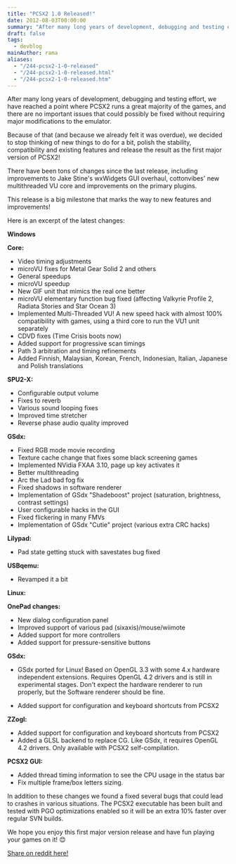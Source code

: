 ```yaml
---
title: "PCSX2 1.0 Released!"
date: 2012-08-03T00:00:00
summary: "After many long years of development, debugging and testing effort, we have reached a point where PCSX2 runs a great majority of the games"
draft: false
tags:
  - devblog
mainAuthor: rama
aliases:
  - "/244-pcsx2-1-0-released"
  - "/244-pcsx2-1-0-released.html"
  - "/244-pcsx2-1-0-released.htm"
---
```



After many long years of development, debugging and testing effort, we
have reached a point where PCSX2 runs a great majority of the games, and
there are no important issues that could possibly be fixed without
requiring major modifications to the emulator.

Because of that (and because we already felt it was overdue), we decided
to stop thinking of new things to do for a bit, polish the stability,
compatibility and existing features and release the result as the first
major version of PCSX2!

There have been tons of changes since the last release, including
improvements to Jake Stine's wxWidgets GUI overhaul, cottonvibes' new
multithreaded VU core and improvements on the primary plugins.

This release is a big milestone that marks the way to new features and
improvements!

Here is an excerpt of the latest changes:

**Windows**

**Core:**

-   Video timing adjustments
-   microVU fixes for Metal Gear Solid 2 and others
-   General speedups
-   microVU speedup
-   New GIF unit that mimics the real one better
-   microVU elementary function bug fixed (affecting Valkyrie Profile 2,
    Radiata Stories and Star Ocean 3)
-   Implemented Multi-Threaded VU! A new speed hack with almost 100%
    compatibility with games, using a third core to run the VU1 unit
    separately
-   CDVD fixes (Time Crisis boots now)
-   Added support for progressive scan timings
-   Path 3 arbitration and timing refinements
-   Added Finnish, Malaysian, Korean, French, Indonesian, Italian,
    Japanese and Polish translations


**SPU2-X:**

-   Configurable output volume
-   Fixes to reverb
-   Various sound looping fixes
-   Improved time stretcher
-   Reverse phase audio quality improved


**GSdx:**

-   Fixed RGB mode movie recording
-   Texture cache change that fixes some black screening games
-   Implemented NVidia FXAA 3.10, page up key activates it
-   Better multithreading
-   Arc the Lad bad fog fix
-   Fixed shadows in software renderer
-   Implementation of GSdx "Shadeboost" project (saturation,
    brightness, contrast settings)
-   User configurable hacks in the GUI
-   Fixed flickering in many FMVs
-   Implementation of GSdx "Cutie" project (various extra CRC hacks)


**Lilypad:**

-   Pad state getting stuck with savestates bug fixed


**USBqemu:**

-   Revamped it a bit


**Linux:**

**OnePad changes:**

-   New dialog configuration panel
-   Improved support of various pad (sixaxis)/mouse/wiimote
-   Added support for more controllers
-   Added support for pressure-sensitive buttons


**GSdx:**

-   GSdx ported for Linux! Based on OpenGL 3.3 with some 4.x hardware
    independent extensions. Requires OpenGL 4.2 drivers and is still in
    experimental stages. Don't expect the hardware renderer to run
    properly, but the Software renderer should be fine.

-   Added support for configuration and keyboard shortcuts from PCSX2


**ZZogl:**

-   Added support for configuration and keyboard shortcuts from PCSX2
-   Added a GLSL backend to replace CG. Like GSdx, it requires OpenGL
    4.2 drivers. Only available with PCSX2 self-compilation.


**PCSX2 GUI:**

-   Added thread timing information to see the CPU usage in the status
    bar
-   Fix multiple frame/box letters sizing.



In addition to these changes we found a fixed several bugs that could
lead to crashes in various situations.
The PCSX2 executable has been built and tested with PGO optimizations
enabled so it will be an extra 10% faster over regular SVN builds.

We hope you enjoy this first major version release and have fun playing
your games on it!
😊

[Share on reddit
here!](http://www.reddit.com/r/gaming/comments/xmvhm/ps2_emulator_pcsx2_version_10_out/)

